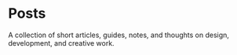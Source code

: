 # Posts
A collection of short articles, guides, notes, and thoughts on design, development, 
and creative work.
